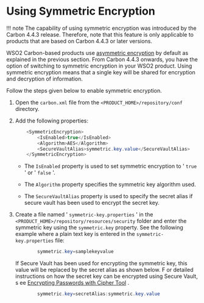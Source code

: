 # Using Symmetric Encryption

!!! note
The capability of using symmetric encryption was introduced by the Carbon 4.4.3 release. Therefore, note that this feature is only applicable to products that are based on Carbon 4.4.3 or later versions.


WSO2 Carbon-based products use [asymmetric encryption](https://docs.wso2.com/display/ADMIN44x/Using+Asymmetric+Encryption) by default as explained in the previous section. From Carbon 4.4.3 onwards, you have the option of switching to symmetric encryption in your WSO2 product. Using symmetric encryption means that a single key will be shared for encryption and decryption of information.

Follow the steps given below to enable symmetric encryption.

1.  Open the `carbon.xml` file from the `<PRODUCT_HOME>/repository/conf` directory.
2.  Add the following properties:

    ``` java
        <SymmetricEncryption>
            <IsEnabled>true</IsEnabled>
            <Algorithm>AES</Algorithm>
            <SecureVaultAlias>symmetric.key.value</SecureVaultAlias>
        </SymmetricEncryption>
    ```

    -   The `IsEnabled` property is used to set symmetric encryption to ' `true` ' or ' `false` '.

    -   The `Algorithm` property specifies the symmetric key algorithm used.
    -   The `SecureVaultAlias` property is used to specify the secret alias if secure vault has been used to encrypt the secret key.

3.  Create a file named ' `symmetric-key.properties` ' in the `<PRODUCT_HOME>/repository/resources/security` folder and enter the symmetric key using the `symmetric.key` property. See the following example where a plain text key is entered in the `symmetric-key.properties` file:

    ``` java
            symmetric.key=samplekeyvalue
    ```

    If Secure Vault has been used for encrypting the symmetric key, this value will be replaced by the secret alias as shown below. F or detailed instructions on how the secret key can be encrypted using Secure Vault, s ee [Encrypting Passwords with Cipher Tool](https://docs.wso2.com/display/Carbon443/Encrypting+Passwords+with+Cipher+Tool) .

    ``` java
            symmetric.key=secretAlias:symmetric.key.value
    ```


